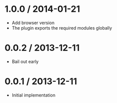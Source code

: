 
1.0.0 / 2014-01-21
==================

  * Add browser version
  * The plugin exports the required modules globally

0.0.2 / 2013-12-11
==================

  * Bail out early

0.0.1 / 2013-12-11
==================

  * Initial implementation
